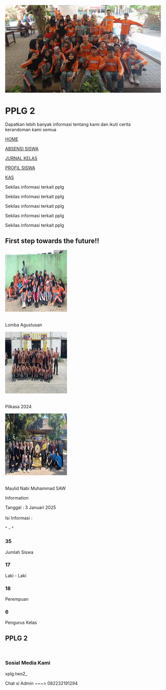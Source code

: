 <html>
 <head>
  <title>
   PPLG 2
  </title>
  <link href="https://cdnjs.cloudflare.com/ajax/libs/font-awesome/5.15.3/css/all.min.css" rel="stylesheet"/>
  <link href="https://fonts.googleapis.com/css2?family=Roboto:wght@400;700&amp;display=swap" rel="stylesheet"/>
  <link rel="stylesheet" href="pplg2.css">
 </head>
 <body>
  <div class="header">
   <img src="FOTO/wwww.jpg"/>
   <div class="overlay">
    <h1>
     PPLG 2
    </h1>
    <p>
     Dapatkan lebih banyak informasi tentang kami dan ikuti cerita
     <br>
     kerandoman kami semua
    </p>
   </div>
  </div>
  <div class="menu">
    <a href="pplg2.html" class="item">
      <i class="fas fa-calendar-check">
      </i>
      <p>
       HOME
      </p>
      </a>
   <a href="absensi.html" class="item">
    <i class="fas fa-calendar-check">
    </i>
    <p>
     ABSENSI SISWA
    </p>
    </a>
   <a href="jurnal.html" class="item">
    <i class="fas fa-users-cog">
    </i>
    <p>
     JURNAL KELAS
    </p>
</a>
   <a href="profil.html" class="item">
    <i class="fas fa-user-graduate">
    </i>
    <p>
     PROFIL SISWA
    </p>
</a>
   <a href="kas.html" class="item">
    <i class="fas fa-dollar-sign">
    </i>
    <p>
     KAS
    </p>
</a>
  </div>
  <div class="jalan">
    <div class="jln">
        <p>Sekilas informasi terkait pplg</p>
        <p>Sekilas informasi terkait pplg</p>
        <p>Sekilas informasi terkait pplg</p>
        <p>Sekilas informasi terkait pplg</p>
        <p>Sekilas informasi terkait pplg</p>
    </div>
</div>
  <div class="highlight">
   <h2 class="kata2">
    First step towards the future!!
   </h2>
   <div class="kartu">
    <div class="card">
     <img height="200" src="FOTO/agustus.jpg" width="200"/>
     <p>
      <br/>
      Lomba Agustusan
     </p>
    </div>
    <div class="card">
     <img height="200" src="FOTO/pilkasa.jpg" width="200"/>
     <p>
      <br/>
      Pilkasa 2024
     </p>
    </div>
    <div class="card">
     <img height="200" src="FOTO/maulid.jpg" width="200"/>
     <p>
      <br/>
      Maulid Nabi Muhammad SAW
     </p>
    </div>
   </div>
  </div>
  <div class="informasi">
    <div class="judul">Information</div>
    <div class="update"></div>
    <div class="info">
    <a class="item">
      <i class="fas fa-calendar-check">
      </i>
      <p>
       Tanggal : 3 Januari 2025
       <br>
       <br>
       Isi Informasi : 
       <br>
       <br>
       " - "
      </p>
  </a>
</div>
</div>
  <div class="orang">
   <div class="org">
    <h3>
     35
    </h3>
    <p>
     Jumlah Siswa
    </p>
   </div>
   <div class="org">
    <h3>
     17
    </h3>
    <p>
     Laki - Laki
    </p>
   </div>
   <div class="org">
    <h3>
     18
    </h3>
    <p>
     Perempuan
    </p>
   </div>
   <div class="org">
    <h3>
     6
    </h3>
    <p>
     Pengurus Kelas
    </p>
   </div>
  </div>
  <div class="copyright">
   <h2>
    PPLG 2
   </h2>
   <br>
   <h3>Sosial Media Kami</h3>
   <div class="social">
    <p>
     <i class="fab fa-instagram">
     </i>
     xplg.two2_
    </p>
    <p>
     <i class="fab fa-whatsapp">
     </i>
     Chat si Admin ~~~> 082232191294
    </p>
   </div>
  </div>
 </body>
</html>
